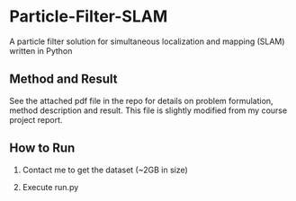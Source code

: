 # Particle-Filter-SLAM
A particle filter solution for simultaneous localization and mapping (SLAM) written in Python

## Method and Result
See the attached pdf file in the repo for details on problem formulation, method description and result. This file is slightly modified from my course project report.

## How to Run
1. Contact me to get the dataset (~2GB in size)

2. Execute run.py 
